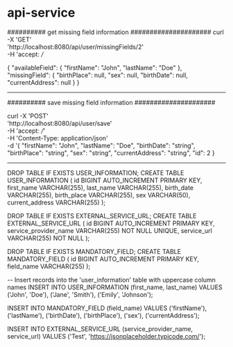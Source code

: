 # api-service

########## get missing field information #####################
curl -X 'GET' \
  'http://localhost:8080/api/user/missingFields/2' \
  -H 'accept: */*

{
  "availableField": {
    "firstName": "John",
    "lastName": "Doe"
  },
  "missingField": {
    "birthPlace": null,
    "sex": null,
    "birthDate": null,
    "currentAddress": null
  }
}

----------------------------------------------------------------------------------------------
########## save missing field information #####################

curl -X 'POST' \
  'http://localhost:8080/api/user/save' \
  -H 'accept: */*' \
  -H 'Content-Type: application/json' \
  -d '{
  "firstName": "John",
  "lastName": "Doe",
  "birthDate": "string",
  "birthPlace": "string",
  "sex": "string",
  "currentAddress": "string",
  "id": 2
}

-------------------------------------------------------------------------------------------------------------------------------------

DROP TABLE IF EXISTS USER_INFORMATION;
CREATE TABLE USER_INFORMATION (
    id BIGINT AUTO_INCREMENT PRIMARY KEY,
    first_name VARCHAR(255),
    last_name VARCHAR(255),
    birth_date VARCHAR(255),
    birth_place VARCHAR(255),
    sex VARCHAR(50),
    current_address VARCHAR(255)
);

DROP TABLE IF EXISTS EXTERNAL_SERVICE_URL;
CREATE TABLE EXTERNAL_SERVICE_URL (
    id BIGINT AUTO_INCREMENT PRIMARY KEY,
    service_provider_name VARCHAR(255) NOT NULL UNIQUE,
    service_url VARCHAR(255) NOT NULL
);

DROP TABLE IF EXISTS MANDATORY_FIELD;
CREATE TABLE MANDATORY_FIELD (
    id BIGINT AUTO_INCREMENT PRIMARY KEY,
    field_name VARCHAR(255)
);

-- Insert records into the 'user_information' table with uppercase column names
INSERT INTO USER_INFORMATION (first_name, last_name)
VALUES
    ('John', 'Doe'),
    ('Jane', 'Smith'),
    ('Emily', 'Johnson');

INSERT INTO MANDATORY_FIELD (field_name) VALUES
('firstName'),
('lastName'),
('birthDate'),
('birthPlace'),
('sex'),
('currentAddress');

INSERT INTO EXTERNAL_SERVICE_URL (service_provider_name, service_url) VALUES
('Test', 'https://jsonplaceholder.typicode.com/');
